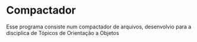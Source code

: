 # Compactador
 Esse programa consiste num compactador de arquivos, desenvolvio para a disciplica de Tópicos de Orientação a Objetos
